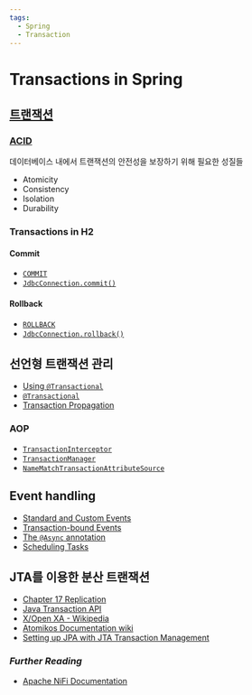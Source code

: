 ```yaml
---
tags:
  - Spring
  - Transaction
---
```

# Transactions in Spring

## [트랜잭션]

[트랜잭션]: https://en.wikipedia.org/wiki/Database_transaction

### [ACID]

[ACID]: https://en.wikipedia.org/wiki/ACID

데이터베이스 내에서 트랜잭션의 안전성을 보장하기 위해 필요한 성질들

- Atomicity
- Consistency
- Isolation
- Durability

### Transactions in H2

#### Commit

- [`COMMIT`](https://www.h2database.com/html/commands.html?highlight=rollback&search=rollback#commit)
- [`JdbcConnection.commit()`](https://www.h2database.com/javadoc/org/h2/jdbc/JdbcConnection.html#commit--)

#### Rollback

- [`ROLLBACK`](https://www.h2database.com/html/commands.html?highlight=rollback&search=rollback#rollback)
- [`JdbcConnection.rollback()`](https://www.h2database.com/javadoc/org/h2/jdbc/JdbcConnection.html#rollback--)

## 선언형 트랜잭션 관리

- [Using `@Transactional`](https://docs.spring.io/spring-framework/reference/data-access/transaction/declarative/annotations.html)
- [`@Transactional`](https://docs.spring.io/spring-framework/docs/current/javadoc-api/org/springframework/transaction/annotation/Transactional.html)
- [Transaction Propagation](https://docs.spring.io/spring-framework/reference/data-access/transaction/declarative/tx-propagation.html)

### AOP

- [`TransactionInterceptor`](https://docs.spring.io/spring-framework/docs/current/javadoc-api/org/springframework/transaction/interceptor/TransactionInterceptor.html)
- [`TransactionManager`](https://docs.spring.io/spring-framework/docs/current/javadoc-api/org/springframework/transaction/TransactionManager.html)
- [`NameMatchTransactionAttributeSource`](https://docs.spring.io/spring-framework/docs/current/javadoc-api/org/springframework/transaction/interceptor/NameMatchTransactionAttributeSource.html)

## Event handling

- [Standard and Custom Events](https://docs.spring.io/spring-framework/reference/core/beans/context-introduction.html#context-functionality-events)
- [Transaction-bound Events](https://docs.spring.io/spring-framework/reference/data-access/transaction/event.html)
- [The `@Async` annotation](https://docs.spring.io/spring-framework/reference/integration/scheduling.html#scheduling-annotation-support)
- [Scheduling Tasks](https://spring.io/guides/gs/scheduling-tasks/)

## JTA를 이용한 분산 트랜잭션

- [Chapter 17 Replication](https://dev.mysql.com/doc/refman/8.0/en/replication.html)
- [Java Transaction API](https://www.oracle.com/java/technologies/jta.html)
- [X/Open XA - Wikipedia](https://en.wikipedia.org/wiki/X/Open_XA)
- [Atomikos Documentation wiki](https://www.atomikos.com/Documentation/WebHome)
- [Setting up JPA with JTA Transaction Management](https://docs.spring.io/spring-framework/reference/data-access/orm/jpa.html#orm-jpa-jta)

### *Further Reading*

- [Apache NiFi Documentation](https://nifi.apache.org/docs.html)
